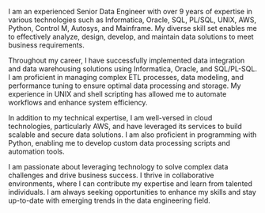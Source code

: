 I am an experienced Senior Data Engineer with over 9 years of expertise in various technologies such as Informatica, Oracle, SQL, PL/SQL, UNIX, AWS, Python, Control M, Autosys, and Mainframe. My diverse skill set enables me to effectively analyze, design, develop, and maintain data solutions to meet business requirements.

Throughout my career, I have successfully implemented data integration and data warehousing solutions using Informatica, Oracle, and SQL/PL-SQL. I am proficient in managing complex ETL processes, data modeling, and performance tuning to ensure optimal data processing and storage. My experience in UNIX and shell scripting has allowed me to automate workflows and enhance system efficiency.

In addition to my technical expertise, I am well-versed in cloud technologies, particularly AWS, and have leveraged its services to build scalable and secure data solutions. I am also proficient in programming with Python, enabling me to develop custom data processing scripts and automation tools.

I am passionate about leveraging technology to solve complex data challenges and drive business success. I thrive in collaborative environments, where I can contribute my expertise and learn from talented individuals. I am always seeking opportunities to enhance my skills and stay up-to-date with emerging trends in the data engineering field.

<!---
esdanali/esdanali is a ✨ special ✨ repository because its `README.md` (this file) appears on your GitHub profile.
You can click the Preview link to take a look at your changes.
--->
